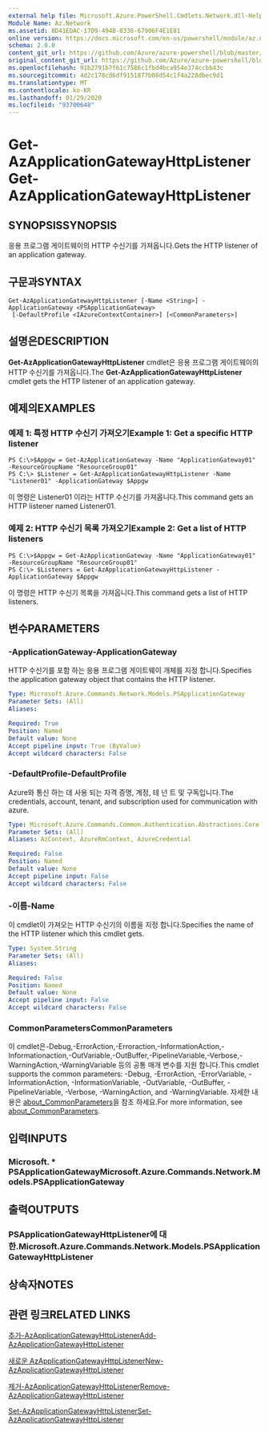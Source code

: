 ```yaml
---
external help file: Microsoft.Azure.PowerShell.Cmdlets.Network.dll-Help.xml
Module Name: Az.Network
ms.assetid: 8D41EDAC-17D9-494B-8336-67906F4E1E81
online version: https://docs.microsoft.com/en-us/powershell/module/az.network/get-azapplicationgatewayhttplistener
schema: 2.0.0
content_git_url: https://github.com/Azure/azure-powershell/blob/master/src/Network/Network/help/Get-AzApplicationGatewayHttpListener.md
original_content_git_url: https://github.com/Azure/azure-powershell/blob/master/src/Network/Network/help/Get-AzApplicationGatewayHttpListener.md
ms.openlocfilehash: 91b2791b7f61c7586c1fbd4bca954e374ccbb43c
ms.sourcegitcommit: 4d2c178cd6df9151877b08d54c1f4a228dbec9d1
ms.translationtype: MT
ms.contentlocale: ko-KR
ms.lasthandoff: 01/29/2020
ms.locfileid: "93700648"
---
```

# <span data-ttu-id="34682-101">Get-AzApplicationGatewayHttpListener</span><span class="sxs-lookup"><span data-stu-id="34682-101">Get-AzApplicationGatewayHttpListener</span></span>

## <span data-ttu-id="34682-102">SYNOPSIS</span><span class="sxs-lookup"><span data-stu-id="34682-102">SYNOPSIS</span></span>
<span data-ttu-id="34682-103">응용 프로그램 게이트웨이의 HTTP 수신기를 가져옵니다.</span><span class="sxs-lookup"><span data-stu-id="34682-103">Gets the HTTP listener of an application gateway.</span></span>

## <span data-ttu-id="34682-104">구문과</span><span class="sxs-lookup"><span data-stu-id="34682-104">SYNTAX</span></span>

```
Get-AzApplicationGatewayHttpListener [-Name <String>] -ApplicationGateway <PSApplicationGateway>
 [-DefaultProfile <IAzureContextContainer>] [<CommonParameters>]
```

## <span data-ttu-id="34682-105">설명은</span><span class="sxs-lookup"><span data-stu-id="34682-105">DESCRIPTION</span></span>
<span data-ttu-id="34682-106">**Get-AzApplicationGatewayHttpListener** cmdlet은 응용 프로그램 게이트웨이의 HTTP 수신기를 가져옵니다.</span><span class="sxs-lookup"><span data-stu-id="34682-106">The **Get-AzApplicationGatewayHttpListener** cmdlet gets the HTTP listener of an application gateway.</span></span>

## <span data-ttu-id="34682-107">예제의</span><span class="sxs-lookup"><span data-stu-id="34682-107">EXAMPLES</span></span>

### <span data-ttu-id="34682-108">예제 1: 특정 HTTP 수신기 가져오기</span><span class="sxs-lookup"><span data-stu-id="34682-108">Example 1: Get a specific HTTP listener</span></span>
```
PS C:\>$Appgw = Get-AzApplicationGateway -Name "ApplicationGateway01" -ResourceGroupName "ResourceGroup01"
PS C:\> $Listener = Get-AzApplicationGatewayHttpListener -Name "Listener01" -ApplicationGateway $Appgw
```

<span data-ttu-id="34682-109">이 명령은 Listener01 이라는 HTTP 수신기를 가져옵니다.</span><span class="sxs-lookup"><span data-stu-id="34682-109">This command gets an HTTP listener named Listener01.</span></span>

### <span data-ttu-id="34682-110">예제 2: HTTP 수신기 목록 가져오기</span><span class="sxs-lookup"><span data-stu-id="34682-110">Example 2: Get a list of HTTP listeners</span></span>
```
PS C:\>$Appgw = Get-AzApplicationGateway -Name "ApplicationGateway01" -ResourceGroupName "ResourceGroup01"
PS C:\> $Listeners = Get-AzApplicationGatewayHttpListener -ApplicationGateway $Appgw
```

<span data-ttu-id="34682-111">이 명령은 HTTP 수신기 목록을 가져옵니다.</span><span class="sxs-lookup"><span data-stu-id="34682-111">This command gets a list of HTTP listeners.</span></span>

## <span data-ttu-id="34682-112">변수</span><span class="sxs-lookup"><span data-stu-id="34682-112">PARAMETERS</span></span>

### <span data-ttu-id="34682-113">-ApplicationGateway</span><span class="sxs-lookup"><span data-stu-id="34682-113">-ApplicationGateway</span></span>
<span data-ttu-id="34682-114">HTTP 수신기를 포함 하는 응용 프로그램 게이트웨이 개체를 지정 합니다.</span><span class="sxs-lookup"><span data-stu-id="34682-114">Specifies the application gateway object that contains the HTTP listener.</span></span>

```yaml
Type: Microsoft.Azure.Commands.Network.Models.PSApplicationGateway
Parameter Sets: (All)
Aliases:

Required: True
Position: Named
Default value: None
Accept pipeline input: True (ByValue)
Accept wildcard characters: False
```

### <span data-ttu-id="34682-115">-DefaultProfile</span><span class="sxs-lookup"><span data-stu-id="34682-115">-DefaultProfile</span></span>
<span data-ttu-id="34682-116">Azure와 통신 하는 데 사용 되는 자격 증명, 계정, 테 넌 트 및 구독입니다.</span><span class="sxs-lookup"><span data-stu-id="34682-116">The credentials, account, tenant, and subscription used for communication with azure.</span></span>

```yaml
Type: Microsoft.Azure.Commands.Common.Authentication.Abstractions.Core.IAzureContextContainer
Parameter Sets: (All)
Aliases: AzContext, AzureRmContext, AzureCredential

Required: False
Position: Named
Default value: None
Accept pipeline input: False
Accept wildcard characters: False
```

### <span data-ttu-id="34682-117">-이름</span><span class="sxs-lookup"><span data-stu-id="34682-117">-Name</span></span>
<span data-ttu-id="34682-118">이 cmdlet이 가져오는 HTTP 수신기의 이름을 지정 합니다.</span><span class="sxs-lookup"><span data-stu-id="34682-118">Specifies the name of the HTTP listener which this cmdlet gets.</span></span>

```yaml
Type: System.String
Parameter Sets: (All)
Aliases:

Required: False
Position: Named
Default value: None
Accept pipeline input: False
Accept wildcard characters: False
```

### <span data-ttu-id="34682-119">CommonParameters</span><span class="sxs-lookup"><span data-stu-id="34682-119">CommonParameters</span></span>
<span data-ttu-id="34682-120">이 cmdlet은-Debug,-ErrorAction,-Erroraction,-InformationAction,-Informationaction,-OutVariable,-OutBuffer,-PipelineVariable,-Verbose,-WarningAction,-WarningVariable 등의 공통 매개 변수를 지원 합니다.</span><span class="sxs-lookup"><span data-stu-id="34682-120">This cmdlet supports the common parameters: -Debug, -ErrorAction, -ErrorVariable, -InformationAction, -InformationVariable, -OutVariable, -OutBuffer, -PipelineVariable, -Verbose, -WarningAction, and -WarningVariable.</span></span> <span data-ttu-id="34682-121">자세한 내용은 [about_CommonParameters](https://go.microsoft.com/fwlink/?LinkID=113216)을 참조 하세요.</span><span class="sxs-lookup"><span data-stu-id="34682-121">For more information, see [about_CommonParameters](https://go.microsoft.com/fwlink/?LinkID=113216).</span></span>

## <span data-ttu-id="34682-122">입력</span><span class="sxs-lookup"><span data-stu-id="34682-122">INPUTS</span></span>

### <span data-ttu-id="34682-123">Microsoft. \* PSApplicationGateway</span><span class="sxs-lookup"><span data-stu-id="34682-123">Microsoft.Azure.Commands.Network.Models.PSApplicationGateway</span></span>

## <span data-ttu-id="34682-124">출력</span><span class="sxs-lookup"><span data-stu-id="34682-124">OUTPUTS</span></span>

### <span data-ttu-id="34682-125">PSApplicationGatewayHttpListener에 대 한.</span><span class="sxs-lookup"><span data-stu-id="34682-125">Microsoft.Azure.Commands.Network.Models.PSApplicationGatewayHttpListener</span></span>

## <span data-ttu-id="34682-126">상속자</span><span class="sxs-lookup"><span data-stu-id="34682-126">NOTES</span></span>

## <span data-ttu-id="34682-127">관련 링크</span><span class="sxs-lookup"><span data-stu-id="34682-127">RELATED LINKS</span></span>

[<span data-ttu-id="34682-128">추가-AzApplicationGatewayHttpListener</span><span class="sxs-lookup"><span data-stu-id="34682-128">Add-AzApplicationGatewayHttpListener</span></span>](./Add-AzApplicationGatewayHttpListener.md)

[<span data-ttu-id="34682-129">새로운 AzApplicationGatewayHttpListener</span><span class="sxs-lookup"><span data-stu-id="34682-129">New-AzApplicationGatewayHttpListener</span></span>](./New-AzApplicationGatewayHttpListener.md)

[<span data-ttu-id="34682-130">제거-AzApplicationGatewayHttpListener</span><span class="sxs-lookup"><span data-stu-id="34682-130">Remove-AzApplicationGatewayHttpListener</span></span>](./Remove-AzApplicationGatewayHttpListener.md)

[<span data-ttu-id="34682-131">Set-AzApplicationGatewayHttpListener</span><span class="sxs-lookup"><span data-stu-id="34682-131">Set-AzApplicationGatewayHttpListener</span></span>](./Set-AzApplicationGatewayHttpListener.md)


